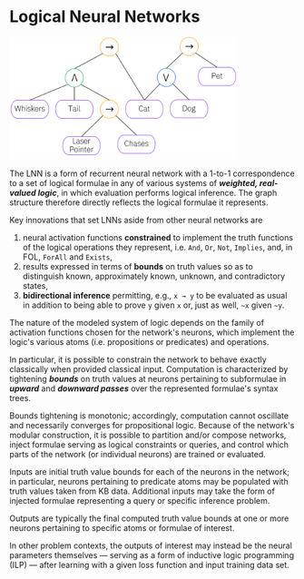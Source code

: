 # Logical Neural Networks

<img src="https://raw.githubusercontent.com/IBM/LNN/master/docsrc/images/lnn_structure.png" alt="LNN structure" width="400" class="aligncenter"/>

The LNN is a form of recurrent neural network with a 1-to-1 correspondence to a set of logical formulae in any of 
various systems of ___weighted, real-valued logic___, in which evaluation performs logical inference. The graph 
structure therefore directly reflects the logical formulae it represents.

Key innovations that set LNNs aside from other neural networks are
1. neural activation functions __constrained__ to implement the truth functions of the logical operations they 
represent, i.e. `And`, `Or`, `Not`, `Implies`, and, in FOL, `ForAll` and `Exists`,
2. results expressed in terms of __bounds__ on truth values so as to distinguish known, approximately known, unknown, 
and contradictory states,
3. __bidirectional inference__ permitting, e.g., `x → y` to be evaluated as usual in addition to being able to prove `y`
given `x` or, just as well, `~x` given `~y`.

The nature of the modeled system of logic depends on the family of activation functions chosen for the network's 
neurons, which implement the logic's various atoms (i.e. propositions or predicates) and operations.

In particular, it is possible to constrain the network to behave exactly classically when provided classical input.
Computation is characterized by tightening ___bounds___ on truth values at neurons pertaining to subformulae in 
___upward___ and ___downward passes___ over the represented formulae's syntax trees.

Bounds tightening is monotonic; accordingly, computation cannot oscillate and necessarily converges for propositional 
logic.
Because of the network's modular construction, it is possible to partition and/or compose networks, inject formulae 
serving as logical constraints or queries, and control which parts of the network (or individual neurons) are trained or
evaluated.

Inputs are initial truth value bounds for each of the neurons in the network; in particular, neurons pertaining to 
predicate atoms may be populated with truth values taken from KB data. Additional inputs may take the form of injected 
formulae representing a query or specific inference problem.

Outputs are typically the final computed truth value bounds at one or more neurons pertaining to specific atoms or 
formulae of interest.

In other problem contexts, the outputs of interest may instead be the neural parameters themselves &mdash; serving as a
form of inductive logic programming (ILP) &mdash; after learning with a given loss function and input training data set.
